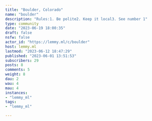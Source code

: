 ```yaml
---
title: "Boulder, Colorado" 
name: "boulder"
description: "Rules:1. Be polite2. Keep it local3. See number 1"
type: community
date: "2023-06-19 18:00:35"
draft: false
nsfw: false
actor_id: "https://lemmy.ml/c/boulder"
host: lemmy.ml
lastmod: "2023-06-12 18:47:29"
published: "2023-06-01 13:51:53"
subscribers: 29
posts: 8
comments: 5
weight: 8
dau: 2
wau: 4
mau: 4
instances:
- "lemmy_ml"
tags: 
- "lemmy_ml"

---
```

